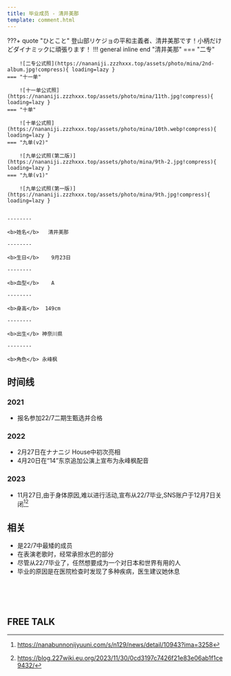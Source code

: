 ```yaml
---
title: 毕业成员 - 清井美那
template: comment.html
---
```

???+ quote "ひとこと"
    登山部リケジョの平和主義者、清井美那です！小柄だけどダイナミックに頑張ります！
!!! general inline end "清井美那"
    === "二专"

        ![二专公式照](https://nananiji.zzzhxxx.top/assets/photo/mina/2nd-album.jpg!compress){ loading=lazy }
    === "十一单"

        ![十一单公式照](https://nananiji.zzzhxxx.top/assets/photo/mina/11th.jpg!compress){ loading=lazy }
    === "十单"

        ![十单公式照](https://nananiji.zzzhxxx.top/assets/photo/mina/10th.webp!compress){ loading=lazy }
    === "九单(v2)"

        ![九单公式照(第二版)](https://nananiji.zzzhxxx.top/assets/photo/mina/9th-2.jpg!compress){ loading=lazy }
    === "九单(v1)"

        ![九单公式照(第一版)](https://nananiji.zzzhxxx.top/assets/photo/mina/9th.jpg!compress){ loading=lazy }


    --------

    <b>姓名</b>   清井美那

    --------

    <b>生日</b>    9月23日

    --------

    <b>血型</b>    A

    --------

    <b>身高</b>  149cm

    --------

    <b>出生</b> 神奈川県

    --------

    <b>角色</b> 永峰枫
  

## 时间线
### 2021 

- 报名参加22/7二期生甄选并合格

### 2022

- 2月27日在ナナニジ House中初次亮相
- 4月20日在“14”东京追加公演上宣布为永峰枫配音

### 2023

- 11月27日,由于身体原因,难以进行活动,宣布从22/7毕业,SNS账户于12月7日关闭[^1][^2]

## 相关

- 是22/7中最矮的成员
- 在表演老歌时，经常承担水巴的部分
- 尽管从22/7毕业了，任然想要成为一个对日本和世界有用的人
- 毕业的原因是在医院检查时发现了多种疾病，医生建议她休息

<br>
<br>
<br>

## FREE TALK

<div class="artplayer-app"></div>


[^1]: https://nanabunnonijyuuni.com/s/n129/news/detail/10943?ima=3258
[^2]: https://blog.227wiki.eu.org/2023/11/30/0cd3197c7426f21e83e06ab1f1ce9432/

<script src="https://cdn.jsdelivr.net/npm/artplayer/dist/artplayer.js"></script>

<script>
    var art = new Artplayer({
    container: '.artplayer-app',
    url: 'https://res.227wiki.eu.org/video/freetalk/mina.mp4',
	volume: 0.5,
    isLive: false,
    muted: false,
    autoplay: false,
    pip: true,
    autoSize: true,
    autoMini: true,
    setting: true,
    flip: true,
    playbackRate: true,
    aspectRatio: true,
    fullscreen: true,
    fullscreenWeb: true,
    subtitleOffset: true,
    miniProgressBar: true,
    mutex: true,
    backdrop: true,
    playsInline: true,
    autoPlayback: false,
    airplay: true,
	theme: '#23ade5',
	contextmenu: [
        {
            html: '22/7 WiKi',
            click: function (contextmenu) {
                console.info('22/7 WiKi');
                contextmenu.show = true;
            },
        },
    ],
});

</script>
